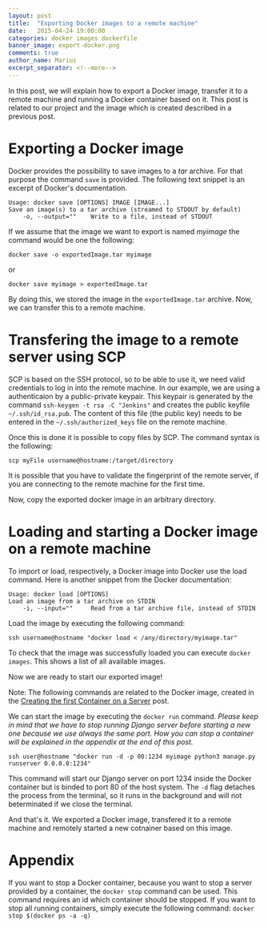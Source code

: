 ```yaml
---
layout: post
title:  "Exporting Docker images to a remote machine"
date:   2015-04-24 19:00:00
categories: docker images dockerfile
banner_image: export-docker.png
comments: true
author_name: Marius
excerpt_separator: <!--more-->
---
```


In this post, we will explain how to export a Docker image, transfer it to a remote machine and running a Docker container based on it. This post is related to
our project and the image which is created described in a previous post.
<!--more-->

# Exporting a Docker image

Docker provides the possibility to save images to a *tar* archive. For that purpose the command `save` is provided. The following text snippet is an excerpt of Docker's documentation.

    Usage: docker save [OPTIONS] IMAGE [IMAGE...]
    Save an image(s) to a tar archive (streamed to STDOUT by default)
        -o, --output=""    Write to a file, instead of STDOUT
         
If we assume that the image we want to export is named *myimage* the command would be one the following:

  	docker save -o exportedImage.tar myimage
    	
or
    	
   	docker save myimage > exportedImage.tar

By doing this, we stored the image in the `exportedImage.tar` archive. Now, we can transfer this to a remote machine.

# Transfering the image to a remote server using SCP

SCP is based on the SSH protocol, so to be able to use it, we need valid credentials to log in into the remote machine. In our example, we are using a authenticaion by a public-private keypair. This keypair is generated by the command `ssh-keygen -t rsa -C "Jenkins"` and creates the public keyfile `~/.ssh/id_rsa.pub`. The content of this file (the public key) needs to be entered in the `~/.ssh/authorized_keys` file on the remote machine.

Once this is done it is possible to copy files by SCP. The command syntax is the following:
   
    scp myFile username@hostname:/target/directory

It is possible that you have to validate the fingerprint of the remote server, if you are connecting to the remote machine for the first time.

Now, copy the exported docker image in an arbitrary directory.

# Loading and starting a Docker image on a remote machine

To import or load, respectively, a Docker image into Docker use the load command. Here is another snippet from the Docker documentation:

    Usage: docker load [OPTIONS]
    Load an image from a tar archive on STDIN
        -i, --input=""     Read from a tar archive file, instead of STDIN

Load the image by executing the following command:

    ssh username@hostname "docker load < /any/directory/myimage.tar"

To check that the image was successfully loaded you can execute `docker images`. This shows a list of all available images.

Now we are ready to start our exported image!

Note: The following commands are related to the Docker image, created in the [Creating the first Container on a Server](http://learning-continuous-deployment.github.io/jenkins/container/dockerfile/2015/04/24/creating-the-first-container/) post.

We can start the image by executing the `docker run` command. *Please keep in mind that we have to stop running Django server before starting a new one because we use always the same port. How you can stop a container will be explained in the appendix at the end of this post.* 

    ssh user@hostname "docker run -d -p 80:1234 myimage python3 manage.py runserver 0.0.0.0:1234"
    
This command will start our Django server on port 1234 inside the Docker container but is binded to port 80 of the host system. The `-d` flag detaches the process from the terminal, so it runs in the background and will not beterminated if we close the terminal.

And that's it. We exported a Docker image, transfered it to a remote machine and remotely started a new cotnainer based on this image.

# Appendix

If you want to stop a Docker container, because you want to stop a server provided by a container, the `docker stop` command can be used. This command requires an id which container should be stopped. If you want to stop all running containers, simply execute the following command: `docker stop $(docker ps -a -q)`